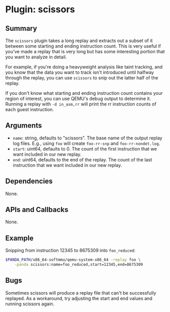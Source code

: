 Plugin: scissors
===========

Summary
-------

The `scissors` plugin takes a long replay and extracts out a subset of it between some starting and ending instruction count. This is very useful if you've made a replay that is very long but has some interesting portion that you want to analyze in detail.

For example, if you're doing a heavyweight analysis like taint tracking, and you know that the data you want to track isn't introduced until halfway through the replay, you can use `scissors` to snip out the latter half of the replay.

If you don't know what starting and ending instruction count contains your region of interest, you can use QEMU's debug output to determine it. Running a replay with `-d in_asm,rr` will print the rr instruction counts of each guest instruction. 

Arguments
---------

* `name`: string, defaults to "scissors". The base name of the output replay log files. E.g., using `foo` will create `foo-rr-snp` and `foo-rr-nondet.log`.
* `start`: uint64, defaults to 0. The count of the first instruction that we want included in our new replay.
* `end`: uint64, defaults to the end of the replay. The count of the last instruction that we want included in our new replay.

Dependencies
------------

None.

APIs and Callbacks
------------------

None.

Example
-------

Snipping from instruction 12345 to 8675309 into `foo_reduced`:

```sh
$PANDA_PATH/x86_64-softmmu/qemu-system-x86_64 -replay foo \
    -panda scissors:name=foo_reduced,start=12345,end=8675309
```

Bugs
----

Sometimes scissors will produce a replay file that can't be successfully replayed. As a workaround, try adjusting the start and end values and running scissors again.
